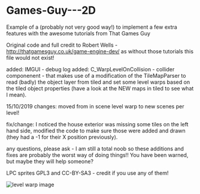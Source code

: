 # Games-Guy---2D
Example of a (probably not very good way!) to implement a few extra features with the awesome tutorials from That Games Guy


Original code and full credit to Robert Wells - http://thatgamesguy.co.uk/game-engine-dev/ as without those tutorials this file would not exist!

added: IMGUI - debug log
added: C_WarpLevelOnCollision - collider componenent - that makes use of a modification of the TileMapParser to read (badly) the object layer from tiled and set some level warps based on the tiled object properties (have a look at the NEW maps in tiled to see what I mean).

15/10/2019 
changes: moved from in scene level warp to new scenes per level! 

fix/change: I noticed the house exterior was missing some tiles on the left hand side, modified the code to make sure those were added and drawn (they had a -1 for their X position previously).

any questions, please ask - I am still a total noob so these additions and fixes are probably the worst way of doing things!! You have been warned, but maybe they will help someone?


LPC sprites GPL3 and CC-BY-SA3 - credit if you use any of them!

![level warp image](https://raw.githubusercontent.com/jponter/Games-Guy---2D/master/levelwarp.gif)
